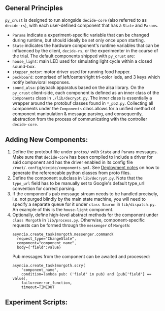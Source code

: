 ## General Principles

`py_crust` is designed to run alongside `decide-core` (also referred to as `decide-rs`), with each user-defined component that has a `State` and `Params`.
- `Params` indicate a experiment-specific variable that can be changed during runtime, but should ideally be set only once upon starting.
- `State` indicates the hardware component's runtime variables that can be influenced by the client, `decide-rs`, or the experimenter in the course of the trial.
The default components shipped with `py_crust` are:
- `house_light`: main LED used for simulating light cycle within a closed sound-box.
- `stepper_motor`: motor driver used for running food hopper.
- `peckboard`: comprised of left/center/right tri-color leds, and 3 keys which notify behavioral responses.
- `sound_alsa`: playback apparatus based on the alsa library.
On the `py_crust` client-side, each component is defined as an inner class of the `Components` class in `./lib/decrypt.py`. The inner class is essentially a wrapper around the protobuf classes found in `*_pb2.py`.
Collecting all components under the `Components` class allows for a unified method of component manipulation & message parsing, and consequently, abstraction from the process of communicating with the controller `decide-core`.

## Adding New Components:
1. Define the protobuf file under `protos/`  with `State` and `Params` messages. Make sure that `decide-core` has been compiled to include a driver for said component and has the driver enabled in its config file `/root/.config/decide/components.yml`.
 See [Deployment notes](deployment.md) on how to generate the referencable python classes from proto files.
2. Define the component subclass in `lib/decrypt.py`. Note that the `type_url` field has to be manually set to Google's default type_url convention for correct parsing.
3. If the component's pub message stream needs to be handled precisely, i.e. not purged blindly by the main state machine, you will need to specify a separate queue for it under `class Sauron` in `lib/dispatch.py`. An example of this is the `house-light` component.
4. Optionally, define high-level abstract methods for the component under `class Morgoth` in `lib/process.py`. Otherwise, component-specific requests can be formed through the `messenger` of `Morgoth`:
    ```
   asyncio.create_task(morgoth.messenger.command(
      request_type="ChangeState",
      component="component_name",
      body={'field':value}
   ```
   Pub messages from the component can be awaited and processed:
    ```
   asyncio.create_task(morgoth.scry(
        'component_name',
        condition=lambda pub: ('field' in pub) and (pub['field'] == value),
        failure=error_function,
        timeout=TIMEOUT
    ```

## Experiment Scripts:

